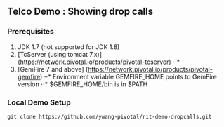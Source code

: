 ## Telco Demo : Showing drop calls

### Prerequisites
1. JDK 1.7 (not supported for JDK 1.8)
2. [TcServer (using tomcat 7.x)] (https://network.pivotal.io/products/pivotal-tcserver)
⋅⋅* 
3. [GemFire 7 and above] (https://network.pivotal.io/products/pivotal-gemfire)
⋅⋅* Environment variable GEMFIRE_HOME points to GemFire version
⋅⋅* $GEMFIRE_HOME/bin is in $PATH

 
### Local Demo Setup
```shell
git clone https://github.com/ywang-pivotal/rit-demo-dropcalls.git
```


